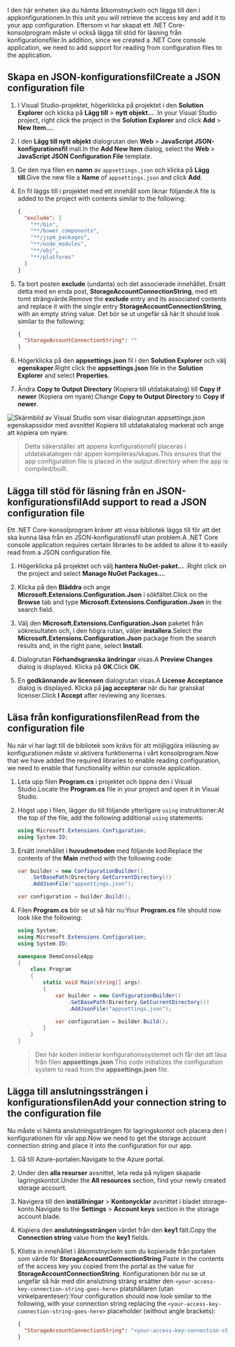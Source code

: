 <span data-ttu-id="c7bd6-101">I den här enheten ska du hämta åtkomstnyckeln och lägga till den i appkonfigurationen.</span><span class="sxs-lookup"><span data-stu-id="c7bd6-101">In this unit you will retrieve the access key and add it to your app configuration.</span></span> <span data-ttu-id="c7bd6-102">Eftersom vi har skapat ett .NET Core-konsolprogram måste vi också lägga till stöd för läsning från konfigurationsfiler.</span><span class="sxs-lookup"><span data-stu-id="c7bd6-102">In addition, since we created a .NET Core console application, we need to add support for reading from configuration files to the application.</span></span>

## <a name="create-a-json-configuration-file"></a><span data-ttu-id="c7bd6-103">Skapa en JSON-konfigurationsfil</span><span class="sxs-lookup"><span data-stu-id="c7bd6-103">Create a JSON configuration file</span></span>

1. <span data-ttu-id="c7bd6-104">I Visual Studio-projektet, högerklicka på projektet i den **Solution Explorer** och klicka på **Lägg till** > **nytt objekt...** .</span><span class="sxs-lookup"><span data-stu-id="c7bd6-104">In your Visual Studio project, right click the project in the **Solution Explorer** and click **Add** > **New Item...**.</span></span>

1. <span data-ttu-id="c7bd6-105">I den **Lägg till nytt objekt** dialogrutan den **Web** > **JavaScript JSON-konfigurationsfil** mall.</span><span class="sxs-lookup"><span data-stu-id="c7bd6-105">In the **Add New Item** dialog, select the **Web** > **JavaScript JSON Configuration File** template.</span></span>
1. <span data-ttu-id="c7bd6-106">Ge den nya filen en **namn** av `appsettings.json` och klicka på **Lägg till**.</span><span class="sxs-lookup"><span data-stu-id="c7bd6-106">Give the new file a **Name** of `appsettings.json` and click **Add**.</span></span>

1. <span data-ttu-id="c7bd6-107">En fil läggs till i projektet med ett innehåll som liknar följande:</span><span class="sxs-lookup"><span data-stu-id="c7bd6-107">A file is added to the project with contents similar to the following:</span></span>

    ```json
    {
      "exclude": [
        "**/bin",
        "**/bower_components",
        "**/jspm_packages",
        "**/node_modules",
        "**/obj",
        "**/platforms"
      ]
    }
    ```

1. <span data-ttu-id="c7bd6-108">Ta bort posten **exclude** (undanta) och det associerade innehållet. Ersätt detta med en enda post, **StorageAccountConnectionString**, med ett tomt strängvärde.</span><span class="sxs-lookup"><span data-stu-id="c7bd6-108">Remove the **exclude** entry and its associated contents and replace it with the single entry **StorageAccountConnectionString**, with an empty string value.</span></span> <span data-ttu-id="c7bd6-109">Det bör se ut ungefär så här:</span><span class="sxs-lookup"><span data-stu-id="c7bd6-109">It should look similar to the following:</span></span>

    ```json
    {
      "StorageAccountConnectionString": ""
    }
    ```
1. <span data-ttu-id="c7bd6-110">Högerklicka på den **appsettings.json** fil i den **Solution Explorer** och välj **egenskaper**.</span><span class="sxs-lookup"><span data-stu-id="c7bd6-110">Right click the **appsettings.json** file in the **Solution Explorer** and select **Properties**.</span></span>

1. <span data-ttu-id="c7bd6-111">Ändra **Copy to Output Directory** (Kopiera till utdatakatalog) till **Copy if newer** (Kopiera om nyare).</span><span class="sxs-lookup"><span data-stu-id="c7bd6-111">Change **Copy to Output Directory** to **Copy if newer**.</span></span>

  ![Skärmbild av Visual Studio som visar dialogrutan appsettings.json egenskapssidor med avsnittet Kopiera till utdatakatalog markerat och ange att kopiera om nyare.](..\media-draft\7-build-action.png)

  > <span data-ttu-id="c7bd6-113">Detta säkerställer att appens konfigurationsfil placeras i utdatakatalogen när appen kompileras/skapas.</span><span class="sxs-lookup"><span data-stu-id="c7bd6-113">This ensures that the app configuration file is placed in the output directory when the app is compiled/built.</span></span>

## <a name="add-support-to-read-a-json-configuration-file"></a><span data-ttu-id="c7bd6-114">Lägga till stöd för läsning från en JSON-konfigurationsfil</span><span class="sxs-lookup"><span data-stu-id="c7bd6-114">Add support to read a JSON configuration file</span></span>

<span data-ttu-id="c7bd6-115">Ett .NET Core-konsolprogram kräver att vissa bibliotek läggs till för att det ska kunna läsa från en JSON-konfigurationsfil utan problem.</span><span class="sxs-lookup"><span data-stu-id="c7bd6-115">A .NET Core console application requires certain libraries to be added to allow it to easily read from a JSON configuration file.</span></span>

1. <span data-ttu-id="c7bd6-116">Högerklicka på projektet och välj **hantera NuGet-paket...** .</span><span class="sxs-lookup"><span data-stu-id="c7bd6-116">Right click on the project and select **Manage NuGet Packages…**.</span></span>

1. <span data-ttu-id="c7bd6-117">Klicka på den **Bläddra** och ange **Microsoft.Extensions.Configuration.Json** i sökfältet.</span><span class="sxs-lookup"><span data-stu-id="c7bd6-117">Click on the **Browse** tab and type **Microsoft.Extensions.Configuration.Json** in the search field.</span></span>

1. <span data-ttu-id="c7bd6-118">Välj den **Microsoft.Extensions.Configuration.Json** paketet från sökresultaten och, i den högra rutan, väljer **installera**.</span><span class="sxs-lookup"><span data-stu-id="c7bd6-118">Select the **Microsoft.Extensions.Configuration.Json** package from the search results and, in the right pane, select **Install**.</span></span>

1. <span data-ttu-id="c7bd6-119">Dialogrutan **Förhandsgranska ändringar** visas.</span><span class="sxs-lookup"><span data-stu-id="c7bd6-119">A **Preview Changes** dialog is displayed.</span></span> <span data-ttu-id="c7bd6-120">Klicka på **OK**.</span><span class="sxs-lookup"><span data-stu-id="c7bd6-120">Click **OK**.</span></span>

1. <span data-ttu-id="c7bd6-121">En **godkännande av licensen** dialogrutan visas.</span><span class="sxs-lookup"><span data-stu-id="c7bd6-121">A **License Acceptance** dialog is displayed.</span></span> <span data-ttu-id="c7bd6-122">Klicka på **jag accepterar** när du har granskat licenser.</span><span class="sxs-lookup"><span data-stu-id="c7bd6-122">Click **I Accept** after reviewing any licenses.</span></span>

## <a name="read-from-the-configuration-file"></a><span data-ttu-id="c7bd6-123">Läsa från konfigurationsfilen</span><span class="sxs-lookup"><span data-stu-id="c7bd6-123">Read from the configuration file</span></span>

<span data-ttu-id="c7bd6-124">Nu när vi har lagt till de bibliotek som krävs för att möjliggöra inläsning av konfigurationen måste vi aktivera funktionerna i vårt konsolprogram.</span><span class="sxs-lookup"><span data-stu-id="c7bd6-124">Now that we have added the required libraries to enable reading configuration, we need to enable that functionality within our console application.</span></span>

1. <span data-ttu-id="c7bd6-125">Leta upp filen **Program.cs** i projektet och öppna den i Visual Studio.</span><span class="sxs-lookup"><span data-stu-id="c7bd6-125">Locate the **Program.cs** file in your project and open it in Visual Studio.</span></span>

1. <span data-ttu-id="c7bd6-126">Högst upp i filen, lägger du till följande ytterligare `using` instruktioner:</span><span class="sxs-lookup"><span data-stu-id="c7bd6-126">At the top of the file, add the following additional `using` statements:</span></span>

    ```csharp
    using Microsoft.Extensions.Configuration;
    using System.IO;
    ```

1. <span data-ttu-id="c7bd6-127">Ersätt innehållet i **huvudmetoden** med följande kod:</span><span class="sxs-lookup"><span data-stu-id="c7bd6-127">Replace the contents of the **Main** method with the following code:</span></span>

    ```csharp
    var builder = new ConfigurationBuilder()
        .SetBasePath(Directory.GetCurrentDirectory())
        .AddJsonFile("appsettings.json");

    var configuration = builder.Build();
    ```

1. <span data-ttu-id="c7bd6-128">Filen **Program.cs** bör se ut så här nu:</span><span class="sxs-lookup"><span data-stu-id="c7bd6-128">Your **Program.cs** file should now look like the following:</span></span>

    ```csharp
    using System;
    using Microsoft.Extensions.Configuration;
    using System.IO;

    namespace DemoConsoleApp
    {
        class Program
        {
            static void Main(string[] args)
            {
                var builder = new ConfigurationBuilder()
                    .SetBasePath(Directory.GetCurrentDirectory())
                    .AddJsonFile("appsettings.json");

                var configuration = builder.Build();
            }
        }
    }
    ```

    > <span data-ttu-id="c7bd6-129">Den här koden initierar konfigurationssystemet och får det att läsa från filen **appsettings.json**.</span><span class="sxs-lookup"><span data-stu-id="c7bd6-129">This code initializes the configuration system to read from the **appsettings.json** file.</span></span>

## <a name="add-your-connection-string-to-the-configuration-file"></a><span data-ttu-id="c7bd6-130">Lägga till anslutningssträngen i konfigurationsfilen</span><span class="sxs-lookup"><span data-stu-id="c7bd6-130">Add your connection string to the configuration file</span></span>

<span data-ttu-id="c7bd6-131">Nu måste vi hämta anslutningssträngen för lagringskontot och placera den i konfigurationen för vår app.</span><span class="sxs-lookup"><span data-stu-id="c7bd6-131">Now we need to get the storage account connection string and place it into the configuration for our app.</span></span>

1. <span data-ttu-id="c7bd6-132">Gå till Azure-portalen.</span><span class="sxs-lookup"><span data-stu-id="c7bd6-132">Navigate to the Azure portal.</span></span>

1. <span data-ttu-id="c7bd6-133">Under den **alla resurser** avsnittet, leta reda på nyligen skapade lagringskontot.</span><span class="sxs-lookup"><span data-stu-id="c7bd6-133">Under the **All resources** section, find your newly created storage account.</span></span>

1. <span data-ttu-id="c7bd6-134">Navigera till den **inställningar** > **Kontonycklar** avsnittet i bladet storage-konto.</span><span class="sxs-lookup"><span data-stu-id="c7bd6-134">Navigate to the **Settings** > **Account keys** section in the storage account blade.</span></span>

1. <span data-ttu-id="c7bd6-135">Kopiera den **anslutningssträngen** värdet från den **key1** fält.</span><span class="sxs-lookup"><span data-stu-id="c7bd6-135">Copy the **Connection string** value from the **key1** fields.</span></span>

1. <span data-ttu-id="c7bd6-136">Klistra in innehållet i åtkomstnyckeln som du kopierade från portalen som värde för **StorageAccountConnectionString**.</span><span class="sxs-lookup"><span data-stu-id="c7bd6-136">Paste in the contents of the access key you copied from the portal as the value for **StorageAccountConnectionString**.</span></span> <span data-ttu-id="c7bd6-137">Konfigurationen bör nu se ut ungefär så här med din anslutning sträng ersätter den `<your-access-key-connection-string-goes-here>` platshållaren (utan vinkelparenteser):</span><span class="sxs-lookup"><span data-stu-id="c7bd6-137">Your configuration should now look similar to the following, with your connection string replacing the `<your-access-key-connection-string-goes-here>` placeholder (without angle brackets):</span></span>

    ```json
    {
      "StorageAccountConnectionString": "<your-access-key-connection-string-goes-here>"
    }
    ```
